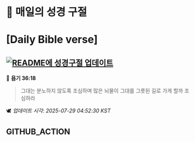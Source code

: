 # 🙏 매일의 성경 구절
# [Daily Bible verse]
## [![README에 성경구절 업데이트](https://github.com/DONGSUKA/first_test/actions/workflows/update-readme-bible.yml/badge.svg)](https://github.com/DONGSUKA/first_test/actions/workflows/update-readme-bible.yml)
<!-- START_BIBLE_VERSE -->
📖 **욥기 36:18**
> 그대는 분노하지 않도록 조심하며 많은 뇌물이 그대를 그릇된 길로 가게 할까 조심하라

🕊️ _업데이트 시각: 2025-07-29 04:52:30 KST_
  <!-- END_BIBLE_VERSE -->
## GITHUB_ACTION
